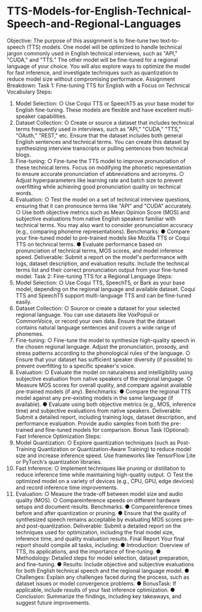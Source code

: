 # TTS-Models-for-English-Technical-Speech-and-Regional-Languages

 Objective:
 The purpose of this assignment is to fine-tune two text-to-speech (TTS) models. One model will
 be optimized to handle technical jargon commonly used in English technical interviews, such as
 "API," "CUDA," and "TTS." The other model will be fine-tuned for a regional language of your
 choice. You will also explore ways to optimize the model for fast inference, and investigate
 techniques such as quantization to reduce model size without compromising performance.
 Assignment Breakdown:
 Task 1: Fine-tuning TTS for English with a Focus on Technical Vocabulary
 Steps:
 1. Model Selection:
 ○ Use Coqui TTS or SpeechT5 as your base model for English fine-tuning. These
 models are flexible and have excellent multi-speaker capabilities.
 2. Dataset Collection:
 ○ Create or source a dataset that includes technical terms frequently used in
 interviews, such as "API," "CUDA," "TTS," "OAuth," "REST," etc. Ensure that the
 dataset includes both general English sentences and technical terms. You
 can create this dataset by synthesizing interview transcripts or pulling sentences
 from technical blogs.
 3. Fine-tuning:
○ Fine-tune the TTS model to improve pronunciation of these technical terms.
 Focus on modifying the phonetic representation to ensure accurate pronunciation
 of abbreviations and acronyms.
 ○ Adjust hyperparameters like learning rate and batch size to prevent overfitting
 while achieving good pronunciation quality on technical words.
 4. Evaluation:
 ○ Test the model on a set of technical interview questions, ensuring that it can
 pronounce terms like "API" and "CUDA" accurately.
 ○ Use both objective metrics such as Mean Opinion Score (MOS) and
 subjective evaluations from native English speakers familiar with technical
 terms. You may also want to consider pronunciation accuracy (e.g., comparing
 phoneme representations).
 Benchmarks:
 ● Compare your fine-tuned model to pre-trained models like Mozilla TTS or Coqui TTS on
 technical terms.
 ● Evaluate performance based on pronunciation of technical terms, MOS scores, and
 model inference speed.
 Deliverable: Submit a report on the model's performance with logs, dataset
 description, and evaluation results. Include the technical terms list and their correct
 pronunciation output from your fine-tuned model.
 Task 2: Fine-tuning TTS for a Regional Language
 Steps:
 1. Model Selection:
 ○ Use Coqui TTS, SpeechT5, or Bark as your base model, depending on the
 regional language and available dataset. Coqui TTS and SpeechT5 support
 multi-language TTS and can be fine-tuned easily.
 2. Dataset Collection:
 ○ Source or create a dataset for your selected regional language. You can use
 datasets like VoxPopuli or CommonVoice, or record your own data. Ensure that
 the dataset contains natural language sentences and covers a wide range of
 phonemes.
 3. Fine-tuning:
 ○ Fine-tune the model to synthesize high-quality speech in the chosen regional
 language. Adjust the pronunciation, prosody, and stress patterns according to the
 phonological rules of the language.
 ○ Ensure that your dataset has sufficient speaker diversity (if possible) to prevent
 overfitting to a specific speaker's voice.
4. Evaluation:
 ○ Evaluate the model on naturalness and intelligibility using subjective
 evaluation from native speakers of the regional language.
 ○ Measure MOS scores for overall quality, and compare against available
 pre-trained models (if any).
 Benchmarks:
 ● Compare the regional TTS model against any pre-existing models in the same language
 (if available).
 ● Evaluate using both objective metrics (e.g., MOS, inference time) and subjective
 evaluations from native speakers.
 Deliverable: Submit a detailed report, including training logs, dataset description,
 and performance evaluation. Provide audio samples from both the pre-trained and
 fine-tuned models for comparison.
 Bonus Task (Optional): Fast Inference Optimization
 Steps:
 1. Model Quantization:
 ○ Explore quantization techniques (such as Post-Training Quantization or
 Quantization-Aware Training) to reduce model size and increase inference
 speed. Use frameworks like TensorFlow Lite or PyTorch's quantization libraries.
 2. Fast Inference:
 ○ Implement techniques like pruning or distillation to reduce inference time while
 maintaining high-quality output.
 ○ Test the optimized model on a variety of devices (e.g., CPU, GPU, edge devices)
 and record inference time improvements.
 3. Evaluation:
 ○ Measure the trade-off between model size and audio quality (MOS).
 ○ Compareinference speeds on different hardware setups and document results.
 Benchmarks:
 ● Compareinference times before and after quantization or pruning.
 ● Ensure that the quality of synthesized speech remains acceptable by evaluating MOS
 scores pre- and post-quantization.
 Deliverable: Submit a detailed report on the techniques used for optimization,
 including the final model size, inference time, and quality evaluation results.
Final Report
 Your final report should compile all tasks, including:
 ● Introduction: Overview of TTS, its applications, and the importance of fine-tuning.
 ● Methodology: Detailed steps for model selection, dataset preparation, and fine-tuning.
 ● Results: Include objective and subjective evaluations for both English technical speech
 and the regional language model.
 ● Challenges: Explain any challenges faced during the process, such as dataset issues or
 model convergence problems.
 ● BonusTask: If applicable, include results of your fast inference optimization.
 ● Conclusion: Summarize the findings, including key takeaways, and suggest future improvements.
